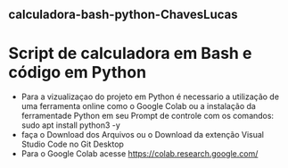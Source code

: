 ## calculadora-bash-python-ChavesLucas ##
# Script de calculadora em Bash e código em Python
- Para a vizualizaçao do projeto em Python é necessario a utilização de uma ferramenta online como o Google Colab ou a instalação da ferramentade Python em seu Prompt de controle com os comandos: sudo apt install python3 -y
- faça o Download dos Arquivos ou o Download da extenção Visual Studio Code no Git Desktop
- Para o Google Colab acesse https://colab.research.google.com/

